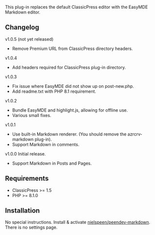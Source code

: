 This plug-in replaces the default ClassicPress editor with the EasyMDE Markdown editor.

## Changelog

v1.0.5 (not yet released)
 * Remove Premium URL from ClassicPress directory headers.
 
v1.0.4
 * Add headers required for ClassicPress plug-in directory.

v1.0.3
 * Fix issue where EasyMDE did not show up on post-new.php.
 * Add readme.txt with PHP 8.1 requirement.

v1.0.2
 * Bundle EasyMDE and highlight.js, allowing for offline use.
 * Various small fixes.

v1.0.1 
 * Use built-in Markdown renderer. (You should remove the azrcrv-markdown plug-in).
 * Support Markdown in comments.

v1.0.0 Initial release.
 * Support Markdown in Posts and Pages.

## Requirements

 * ClassicPress >= 1.5
 * PHP >= 8.1.0

## Installation

No special instructions. Install & activate [nielspeen/peendev-markdown](https://github.com/nielspeen/peendev-markdown/releases). There is no settings page.

